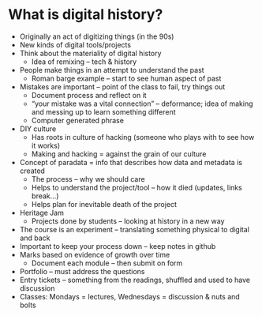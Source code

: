 # What is digital history?

-	Originally an act of digitizing things (in the 90s)
-	New kinds of digital tools/projects
-	Think about the materiality of digital history
    -	Idea of remixing – tech & history 
-	People make things in an attempt to understand the past 
    -	Roman barge example – start to see human aspect of past 
-	Mistakes are important – point of the class to fail, try things out 
    -	Document process and reflect on it
    -	“your mistake was a vital connection” – deformance; idea of making and messing up to learn something different
    - Computer generated phrase
-	DIY culture
    -	Has roots in culture of hacking (someone who plays with to see how it works)
    -   Making and hacking = against the grain of our culture
-	Concept of paradata = info that describes how data and metadata is created
    -	The process – why we should care
    -	Helps to understand the project/tool – how it died (updates, links break…)
    -	Helps plan for inevitable death of the project
-	Heritage Jam 
    -	Projects done by students – looking at history in a new way
-	The course is an experiment – translating something physical to digital and back
-	Important to keep your process down – keep notes in github
-	Marks based on evidence of growth over time
    -	Document each module – then submit on form
-	Portfolio – must address the questions 
-	Entry tickets – something from the readings, shuffled and used to have discussion 
-	Classes: Mondays = lectures, Wednesdays = discussion & nuts and bolts